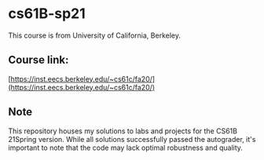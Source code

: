 # cs61B-sp21 
This course is from University of California, Berkeley.

## Course link:  
[https://inst.eecs.berkeley.edu/~cs61c/fa20/](https://inst.eecs.berkeley.edu/~cs61c/fa20/) 

## Note 
This repository houses my solutions to labs and projects for the CS61B 21Spring version. While all solutions successfully passed the autograder, it's important to note that the code may lack optimal robustness and quality.
